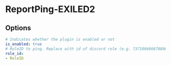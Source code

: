 # ReportPing-EXILED2

## Options
```yml
# Indicates whether the plugin is enabled or not
is_enabled: true
# RoleID to ping. Replace with id of discord role (e.g. 737100486678806549)
role_id:
- RoleID
```